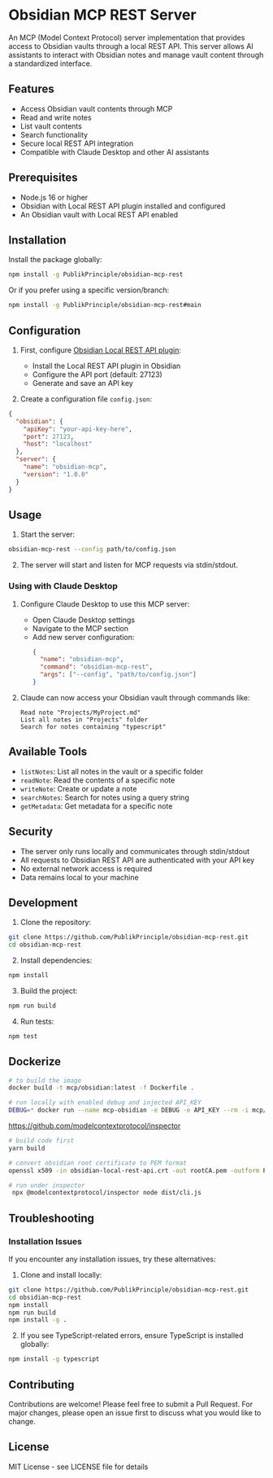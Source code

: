 # Obsidian MCP REST Server

An MCP (Model Context Protocol) server implementation that provides access to Obsidian vaults through a local REST API. This server allows AI assistants to interact with Obsidian notes and manage vault content through a standardized interface.

## Features

- Access Obsidian vault contents through MCP
- Read and write notes
- List vault contents
- Search functionality
- Secure local REST API integration
- Compatible with Claude Desktop and other AI assistants

## Prerequisites

- Node.js 16 or higher
- Obsidian with Local REST API plugin installed and configured
- An Obsidian vault with Local REST API enabled

## Installation

Install the package globally:

```bash
npm install -g PublikPrinciple/obsidian-mcp-rest
```

Or if you prefer using a specific version/branch:

```bash
npm install -g PublikPrinciple/obsidian-mcp-rest#main
```

## Configuration

1. First, configure [Obsidian Local REST API plugin](https://github.com/coddingtonbear/obsidian-local-rest-api):
   - Install the Local REST API plugin in Obsidian
   - Configure the API port (default: 27123)
   - Generate and save an API key

2. Create a configuration file `config.json`:

```json
{
  "obsidian": {
    "apiKey": "your-api-key-here",
    "port": 27123,
    "host": "localhost"
  },
  "server": {
    "name": "obsidian-mcp",
    "version": "1.0.0"
  }
}
```

## Usage

1. Start the server:
```bash
obsidian-mcp-rest --config path/to/config.json
```

2. The server will start and listen for MCP requests via stdin/stdout.

### Using with Claude Desktop

1. Configure Claude Desktop to use this MCP server:
   - Open Claude Desktop settings
   - Navigate to the MCP section
   - Add new server configuration:
     ```json
     {
       "name": "obsidian-mcp",
       "command": "obsidian-mcp-rest",
       "args": ["--config", "path/to/config.json"]
     }
     ```

2. Claude can now access your Obsidian vault through commands like:
   ```
   Read note "Projects/MyProject.md"
   List all notes in "Projects" folder
   Search for notes containing "typescript"
   ```

## Available Tools

- `listNotes`: List all notes in the vault or a specific folder
- `readNote`: Read the contents of a specific note
- `writeNote`: Create or update a note
- `searchNotes`: Search for notes using a query string
- `getMetadata`: Get metadata for a specific note

## Security

- The server only runs locally and communicates through stdin/stdout
- All requests to Obsidian REST API are authenticated with your API key
- No external network access is required
- Data remains local to your machine

## Development

1. Clone the repository:
```bash
git clone https://github.com/PublikPrinciple/obsidian-mcp-rest.git
cd obsidian-mcp-rest
```

2. Install dependencies:
```bash
npm install
```

3. Build the project:
```bash
npm run build
```

4. Run tests:
```bash
npm test
```

## Dockerize

```bash
# to build the image
docker build -t mcp/obsidian:latest -f Dockerfile .

# run locally with enabled debug and injected API_KEY
DEBUG=* docker run --name mcp-obsidian -e DEBUG -e API_KEY --rm -i mcp/obsidian:latest 
```

https://github.com/modelcontextprotocol/inspector

```bash
# build code first
yarn build

# convert obsidian root certificate to PEM format
openssl x509 -in obsidian-local-rest-api.crt -out rootCA.pem -outform PEM

# run under inspector
 npx @modelcontextprotocol/inspector node dist/cli.js
```

## Troubleshooting

### Installation Issues

If you encounter any installation issues, try these alternatives:

1. Clone and install locally:
```bash
git clone https://github.com/PublikPrinciple/obsidian-mcp-rest.git
cd obsidian-mcp-rest
npm install
npm run build
npm install -g .
```

2. If you see TypeScript-related errors, ensure TypeScript is installed globally:
```bash
npm install -g typescript
```

## Contributing

Contributions are welcome! Please feel free to submit a Pull Request. For major changes, please open an issue first to discuss what you would like to change.

## License

MIT License - see LICENSE file for details
